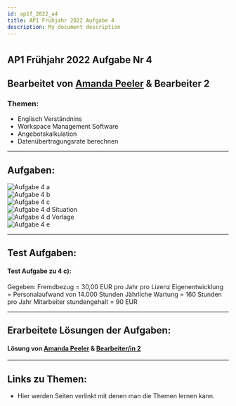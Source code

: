 ```yaml
---
id: ap1f_2022_a4
title: AP1 Frühjahr 2022 Aufgabe 4
description: My document description
---
```

# 
## AP1 Frühjahr 2022 Aufgabe Nr 4

## Bearbeitet von [Amanda Peeler](<../../../user/Auszubildende Michel/peeler.md>)  & Bearbeiter 2

### Themen:

* Englisch Verständnins
* Workspace Management Software
* Angebotskalkulation
* Datenübertragungsrate berechnen 

---

## Aufgaben:
![Aufgabe 4 a](../../../../static/img/AP1/2022/ap1f_2022/AP1_2022_Frühjahr_Aufgabe4a.png)  
![Aufgabe 4 b](../../../../static/img/AP1/2022/ap1f_2022/AP1_2022_Frühjahr_Aufagbe4b.png)  
![Aufgabe 4 c](../../../../static/img/AP1/2022/ap1f_2022/AP1_2022_Frühjahr_Aufgabe4c.png)  
![Aufgabe 4 d Situation](../../../../static/img/AP1/2022/ap1f_2022/AP1_2022_Frühjahr_Aufgabe4d_Situation.png)  
![Aufgabe 4 d Vorlage](../../../../static/img/AP1/2022/ap1f_2022/AP1_2022_Frühjahr_Aufgabe4d_Vorlage.png)  
![Aufgabe 4 e](../../../../static/img/AP1/2022/ap1f_2022/AP1_2022_Frühjahr_Aufgabe4e.png)  

----

## Test Aufgaben:

#### Test Aufgabe zu 4 c):
Gegeben: 
Fremdbezug = 30,00 EUR pro Jahr pro Lizenz 
Eigenentwicklung = Personalaufwand von 14.000 Stunden 
Jährliche Wartung = 160 Stunden pro Jahr 
Mitarbeiter stundengehalt = 90 EUR


----

## Erarbeitete Lösungen der Aufgaben:

#### Lösung von [Amanda Peeler](solution/AP1_Fruehjahr_2022_Aufgabe4_Solution_Peeler.md) & [Bearbeiter/in 2](../AP1/2021/ap1h_2021/solution/solution_name.md)

----

## Links zu Themen:

- Hier werden Seiten verlinkt mit denen man die Themen lernen kann.
